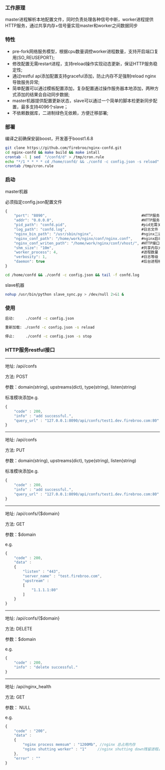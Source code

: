 ### 工作原理
master进程解析本地配置文件，同时负责处理各种信号中断，worker进程提供HTTP服务，通过共享内存+信号量实现master和worker之间数据同步

### 特性
* pre-fork网络服务模型，根据cpu数量调控worker进程数量，支持开启端口复用(SO_REUSEPORT);
* 修改配置无需restart进程，支持reload操作实现动态更新，保证HTTP服务稳定性; 
* 通过restful api添加配置支持graceful添加，防止内存不足强制reload nginx导致服务异常;
* 简单配置可以通过模板配置添加，复杂配置通过操作服务器本地添加，两种方式添加的结果会自动同步数据;
* master机器提供配置更新状态，slave可以通过一个简单的脚本检更新同步配置，最多支持4096个slave；
* 不依赖数据库，二进制绿色无依赖，方便迁移部署;

### 部署

编译之前确保安装boost，开发基于boost1.6.8

```bash
git clone https://github.com/firebroo/nginx-confd.git
cd nginx-confd && make build && make intall
crontab -l | sed  "/confd/d" > /tmp/cron.rule
echo "*/1 * * * * cd /home/confd/ && ./confd -c config.json -s reload" >> /tmp/cron.rule
crontab /tmp/cron.rule
```

### 启动
master机器

必须指定config.json配置文件
```JavaScript
{
    "port": "8090",                                           #HTTP服务监听端口
    "addr": "0.0.0.0",                                        #HTTP服务监听地址
    "pid_path": "confd.pid",                                  #pid无需关心
    "log_path": "confd.log",                                  #日志文件
    "nginx_bin_path": "/usr/sbin/nginx",                      #nginx二进制路径
    "nginx_conf_path": "/home/work/nginx/conf/nginx.conf",    #nginx启动指定的配置文件
    "nginx_conf_writen_path": "/home/work/nginx/conf/vhost/", #HTTP接口添加配置落地目录
    "shm_size": "10m",                                        #共享内存大小，根据代理后端服务多少决定，理论10m足够
    "worker_process": 4,                                      #进程数量
    "verbosity": 1,                                           #日志等级
    "daemon": true                                            #后台进程模式
}
```
```bash
cd /home/confd && ./confd -c config.json && tail -f confd.log
```

slave机器

```bash
nohup /usr/bin/python slave_sync.py > /dev/null 2>&1 &
```

### 使用
```bash
启动:     ./confd -c config.json

重新加载: ./confd -c config.json -s reload

停止:     ./confd -c config.json -s stop
```

### HTTP服务restful接口
-----------------------------
地址: /api/confs

方法: POST

参数：domain(string), upstreams(dict), type(string), listen(string)

标准模块添加e.g.
```javascript
{
    "code" : 200,
    "info" : "add successful.",
    "query_url" : "127.0.0.1:8090/api/confs/test1.dev.firebroo.com:80"
}
```

-----------------------------
地址: /api/confs

方法: PUT

参数：domain(string), upstreams(dict), type(string), listen(string)

标准模块添加e.g.
```javascript
{
    "code" : 200,
    "info" : "add successful.",
    "query_url" : "127.0.0.1:8090/api/confs/test1.dev.firebroo.com:80"
}
```


-----------------------------

地址: /api/confs/{$domain}

方法: GET

参数：$domain

e.g.
```javascript
{
    "code" : 200,
    "data" : 
    {
        "listen" : "443",
        "server_name" : "test.firebroo.com",
        "upstream" : 
        [
            "1.1.1.1:80"
        ]
    }
}
```

-----------------------------

地址: /api/confs/{$domain}

方法: DELETE

参数：$domain

e.g.
```javascript
{
    "code" : 200,
    "info" : "delete successful."
}

```

-----------------------------

地址: /api/nginx_health

方法: GET

参数： NULL

e.g.
```javascript
{
    "code" : "200",
    "data" : 
    {
        "nginx process memsum" : "1200Mb", //nginx 总占用内存
        "nginx shutting worker" : "1"     //nginx shutting down残留进程占用内存
    },
    "error" : ""
}
```
